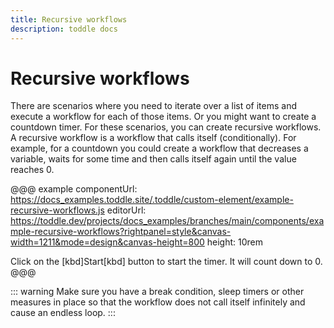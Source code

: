 ```yaml
---
title: Recursive workflows
description: toddle docs
---
```


# Recursive workflows
There are scenarios where you need to iterate over a list of items and execute a workflow for each of those items. Or you might want to create a countdown timer. For these scenarios, you can create recursive workflows. A recursive workflow is a workflow that calls itself (conditionally). For example, for a countdown you could create a workflow that decreases a variable, waits for some time and then calls itself again until the value reaches 0.

@@@ example
componentUrl: https://docs_examples.toddle.site/.toddle/custom-element/example-recursive-workflows.js
editorUrl: https://toddle.dev/projects/docs_examples/branches/main/components/example-recursive-workflows?rightpanel=style&canvas-width=1211&mode=design&canvas-height=800
height: 10rem

Click on the [kbd]Start[kbd] button to start the timer. It will count down to 0.
@@@

::: warning
Make sure you have a break condition, sleep timers or other measures in place so that the workflow does not call itself infinitely and cause an endless loop.
:::